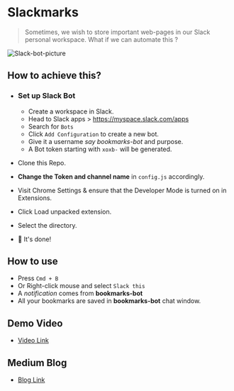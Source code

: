 # Slackmarks
> Sometimes, we wish to store important web-pages in our Slack personal workspace.
> What if we can automate this ?




![Slack-bot-picture](https://user-images.githubusercontent.com/73909578/125204492-4035ad80-e29b-11eb-9611-7c475aaf49bc.png)


## How to achieve this?
- ### Set up Slack Bot
  - Create a workspace in Slack.
  - Head to Slack apps > https://myspace.slack.com/apps
  - Search for `Bots`
  - Click `Add Configuration` to create a new bot.
  - Give it a username _say bookmarks-bot_ and purpose.
  - A Bot token starting with `xoxb-` will be generated.

 - Clone this Repo.
 - __Change the Token and channel name__ in `config.js` accordingly.
 - Visit Chrome Settings & ensure that the Developer Mode is turned on in Extensions.
 - Click Load unpacked extension.
 - Select the directory.
 - :tada: It's done!

## How to use
- Press `Cmd + B`
- Or Right-click mouse and select `Slack this`
- A _notification_ comes from __bookmarks-bot__ 
- All your bookmarks are saved in __bookmarks-bot__ chat window.

## Demo Video
- [Video Link](https://youtu.be/F6z6cWl5aLY)

## Medium Blog
- [Blog Link](https://nimishayadav.medium.com/slackmarks-7ce688ae9fe0)
